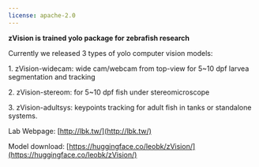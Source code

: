 ```yaml
---
license: apache-2.0
---
```

**zVision is trained yolo package for zebrafish research**

Currently we released 3 types of yolo computer vision models:

1\. zVision-widecam: wide cam/webcam from top-view for 5~10 dpf larvea segmentation and tracking

2\. zVision-stereom: for 5~10 dpf fish under stereomicroscope 

3\. zVision-adultsys: keypoints tracking for adult fish in tanks or standalone systems.

Lab Webpage: [http://lbk.tw/](http://lbk.tw/)

Model download:
[https://huggingface.co/leobk/zVision/](https://huggingface.co/leobk/zVision/)
